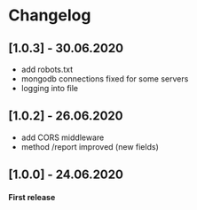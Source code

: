 # Changelog

## [1.0.3] - 30.06.2020
- add robots.txt
- mongodb connections fixed for some servers
- logging into file

## [1.0.2] - 26.06.2020
- add CORS middleware
- method /report improved (new fields)

## [1.0.0] - 24.06.2020
#### First release